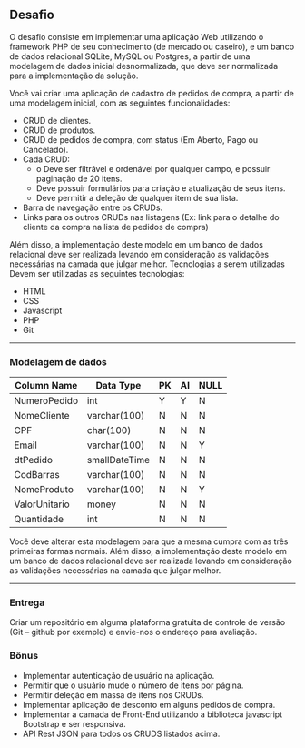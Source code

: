 ## Desafio

  O desafio consiste em implementar uma aplicação Web utilizando o framework
PHP de seu conhecimento (de mercado ou caseiro), e um banco de dados relacional
SQLite, MySQL ou Postgres, a partir de uma modelagem de dados inicial
desnormalizada, que deve ser normalizada para a implementação da solução.

Você vai criar uma aplicação de cadastro de pedidos de compra, a partir de uma
modelagem inicial, com as seguintes funcionalidades:
- CRUD de clientes.
- CRUD de produtos.
- CRUD de pedidos de compra, com status (Em Aberto, Pago ou Cancelado).
- Cada CRUD:
  - o Deve ser filtrável e ordenável por qualquer campo, e possuir paginação
de 20 itens.
  - Deve possuir formulários para criação e atualização de seus itens.
  - Deve permitir a deleção de qualquer item de sua lista.
- Barra de navegação entre os CRUDs.
- Links para os outros CRUDs nas listagens (Ex: link para o detalhe do cliente da
compra na lista de pedidos de compra)

Além disso, a implementação deste modelo em um banco de dados relacional
deve ser realizada levando em consideração as validações necessárias na camada que
julgar melhor.
Tecnologias a serem utilizadas
Devem ser utilizadas as seguintes tecnologias:
- HTML
- CSS
- Javascript
- PHP
- Git

---

### Modelagem de dados
| Column Name   | Data Type     |  PK |  AI | NULL|
|---------------|---------------|-----|-----|-----|
| NumeroPedido  | int           |  Y  |  Y  |  N  |
| NomeCliente   | varchar(100)  |  N  |  N  |  N  |
| CPF           | char(100)     |  N  |  N  |  N  |
| Email         | varchar(100)  |  N  |  N  |  Y  |
| dtPedido      | smallDateTime |  N  |  N  |  N  |
| CodBarras     | varchar(100)  |  N  |  N  |  N  |
| NomeProduto   | varchar(100)  |  N  |  N  |  Y  |
| ValorUnitario | money         |  N  |  N  |  N  |
| Quantidade    | int           |  N  |  N  |  N  |

Você deve alterar esta modelagem para que a mesma cumpra com as três
primeiras formas normais.
Além disso, a implementação deste modelo em um banco de dados relacional
deve ser realizada levando em consideração as validações necessárias na camada que
julgar melhor.

---

### Entrega
Criar um repositório em alguma plataforma gratuita de controle de versão (Git –
github por exemplo) e envie-nos o endereço para avaliação.

### Bônus
- Implementar autenticação de usuário na aplicação.
- Permitir que o usuário mude o número de itens por página.
- Permitir deleção em massa de itens nos CRUDs.
- Implementar aplicação de desconto em alguns pedidos de compra.
- Implementar a camada de Front-End utilizando a biblioteca javascript Bootstrap e ser responsiva.
- API Rest JSON para todos os CRUDS listados acima.
